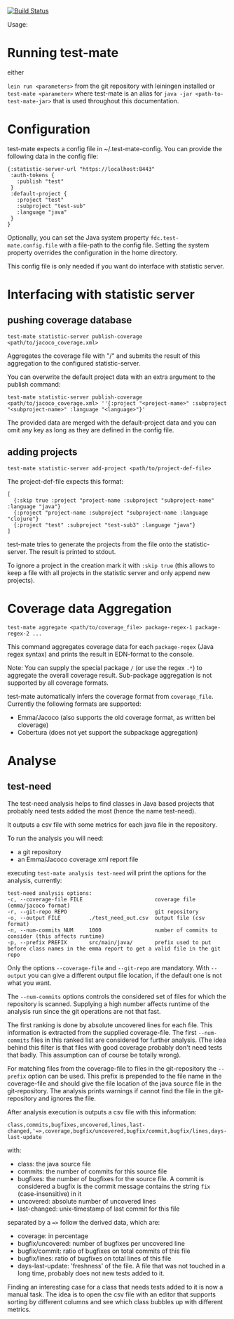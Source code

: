 [![Build Status](https://travis-ci.org/freiheit-com/test-mate.svg?branch=master)](https://travis-ci.org/freiheit-com/test-mate)

Usage:

# Running test-mate

either

`lein run <parameters>` from the git repository with leiningen installed
or
`test-mate <parameter>` where test-mate is an alias for `java -jar <path-to-test-mate-jar>` that
is used throughout this documentation.

# Configuration

test-mate expects a config file in ~/.test-mate-config.
You can provide the following data in the config file:

    {:statistic-server-url "https://localhost:8443"
     :auth-tokens {
       :publish "test"
     }
     :default-project {
       :project "test"
       :subproject "test-sub"
       :language "java"
     }
    }

Optionally, you can set the Java system property `fdc.test-mate.config.file` with a file-path to the config file.
Setting the system property overrides the configuration in the home directory.

This config file is only needed if you want do interface with statistic server.

# Interfacing with statistic server

## pushing coverage database

    test-mate statistic-server publish-coverage <path/to/jacoco_coverage.xml>

Aggregates the coverage file with "/" and submits the result of this aggregation to
the configured statistic-server.

You can overwrite the default project data with an extra argument to the publish command:

    test-mate statistic-server publish-coverage <path/to/jacoco_coverage.xml> ''{:project "<project-name>" :subproject "<subproject-name>" :language "<language>"}'

The provided data are merged with the default-project data and you can omit any key as long as they are defined
in the config file.

## adding projects

    test-mate statistic-server add-project <path/to/project-def-file>

The project-def-file expects this format:

    [
      {:skip true :project "project-name :subproject "subproject-name" :language "java"}
      {:project "project-name :subproject "subproject-name :language "clojure"}
      {:project "test" :subproject "test-sub3" :language "java"}
    ]

test-mate tries to generate the projects from the file onto the statistic-server. The result
is printed to stdout.


To ignore a project in the creation mark it with `:skip true` (this allows to keep
a file with all projects in the statistic server and only append new projects).

# Coverage data Aggregation

    test-mate aggregate <path/to/coverage_file> package-regex-1 package-regex-2 ...

This command aggregates coverage data for each `package-regex` (Java regex syntax) and prints the result in EDN-format to the
console.

Note: You can supply the special package `/` (or use the regex `.*`) to aggregate the overall coverage result. Sub-package aggregation is not supported by all coverage formats.

test-mate automatically infers the coverage format from `coverage_file`. Currently the following formats are supported:
- Emma/Jacoco (also supports the old coverage format, as written bei cloverage)
- Cobertura (does not yet support the subpackage aggregation)

# Analyse

## test-need

The test-need analysis helps to find classes in Java based projects that probably need
tests added the most (hence the name test-need).

It outputs a csv file with some metrics for each java file in the repository.

To run the analysis you will need:
- a git repository
- an Emma/Jacoco coverage xml report file

executing `test-mate analysis test-need` will print the options for the analysis, currently:

    test-need analysis options:
    -c, --coverage-file FILE                       coverage file (emma/jacoco format)
    -r, --git-repo REPO                            git repository
    -o, --output FILE         ./test_need_out.csv  output file (csv format)
    -n, --num-commits NUM     1000                 number of commits to consider (this affects runtime)
    -p, --prefix PREFIX       src/main/java/       prefix used to put before class names in the emma report to get a valid file in the git repo

Only the options `--coverage-file` and `--git-repo` are mandatory. With `--output` you can give a
different output file location, if the default one is not what you want.

The `--num-commits` options controls the considered set of files for which the repository is scanned. Supplying a high number
affects runtime of the analysis run since the git operations are not that fast.

The first ranking is done by absolute uncovered lines for each file. This information is extracted from the
supplied coverage-file. The first `--num-commits` files in this ranked list are considered for further analysis. (The idea
behind this filter is that files with good coverage probably don't need tests that badly. This assumption can of course
be totally wrong).

For matching files from the coverage-file to files in the git-repository the `--prefix` option can be used. This prefix
is prepended to the file name in the coverage-file and should give the file location of the java source file in
the git-repository. The analysis prints warnings if cannot find the file in the git-repository and ignores the file.

After analysis execution is outputs a csv file with this information:

    class,commits,bugfixes,uncovered,lines,last-changed,'=>,coverage,bugfix/uncovered,bugfix/commit,bugfix/lines,days-last-update

with:
* class: the java source file
* commits: the number of commits for this source file
* bugfixes: the number of bugfixes for the source file. A commit is considered a bugfix is the commit message contains
  the string `fix` (case-insensitive) in it
* uncovered: absolute number of uncovered lines
* last-changed: unix-timestamp of last commit for this file

separated by a `=>` follow the derived data, which are:
* coverage: in percentage
* bugfix/uncovered: number of bugfixes per uncovered line
* bugfix/commit: ratio of bugfixes on total commits of this file
* bugfix/lines: ratio of bugfixes on total lines of this file
* days-last-update: 'freshness' of the file. A file that was not touched in a long time, probably does not new tests added to it.

Finding an interesting case for a class that needs tests added to it is now a manual task.
The idea is to open the csv file with an editor that supports sorting by different columns
and see which class bubbles up with different metrics.

